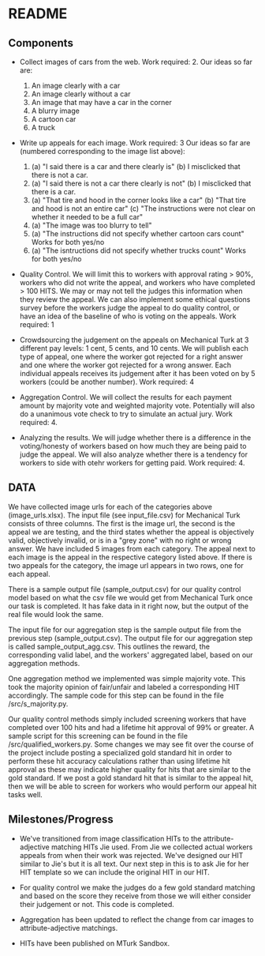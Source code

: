 README
=======

## Components 
* Collect images of cars from the web. Work required: 2. Our ideas so far are: 

	1. An image clearly with a car
	2. An image clearly without a car
	3. An image that may have a car in the corner	
	4. A blurry image
	5. A cartoon car
	6. A truck 
* Write up appeals for each image. Work required: 3 Our ideas so far are (numbered corresponding to the image list above):
	1. (a) "I said there is a car and there clearly is" (b) I misclicked that there is not a car.
	2. (a) "I said there is not a car there clearly is not" (b) I misclicked that there is a car.
	3. (a) "That tire and hood in the corner looks like a car" (b) "That tire and hood is not an entire car" (c) "The instructions were not clear on whether it needed to be a full car"
	4. (a) "The image was too blurry to tell"
	5. (a) "The instructions did not specify whether cartoon cars count" Works for both yes/no
	6. (a) "The isntructions did not specify whether trucks count" Works for both yes/no
* Quality Control. We will limit this to workers with approval rating > 90%, workers who did not write the appeal, and workers who have completed > 100 HITS. We may or may not tell the judges this information when they review the appeal. We can also implement some ethical questions survey before the workers judge the appeal to do quality control, or have an idea of the baseline of who is voting on the appeals. Work required: 1
* Crowdsourcing the judgement on the appeals on Mechanical Turk at 3 different pay levels: 1 cent, 5 cents, and 10 cents. We will publish each type of appeal, one where the worker got rejected for a right answer and one where the worker got rejected for a wrong answer. Each individual appeals receives its judgement after it has been voted on by 5 workers (could be another number). Work required: 4
* Aggregation Control. We will collect the results for each payment amount by majority vote and weighted majority vote. Potentially will also do a unanimous vote check to try to simulate an actual jury. Work required: 4.
* Analyzing the results. We will judge whether there is a difference in the voting/honesty of workers based on how much they are being paid to judge the appeal. We will also analyze whether there is a tendency for workers to side with otehr workers for getting paid. Work required: 4.


## DATA
We have collected image urls for each of the categories above (image_urls.xlsx).  The input file (see input_file.csv) for Mechanical Turk consists of three columns.  The first is the image url, the second is the appeal we are testing, and the third states whether the appeal is objectively valid, objectively invalid, or is in a "grey zone" with no right or wrong answer.  We have included 5 images from each category.  The appeal next to each image is the appeal in the respective category listed above.  If there is two appeals for the category, the image url appears in two rows, one for each appeal.

There is a sample output file (sample_output.csv) for our quality control model based on what the csv file we would get from Mechanical Turk once our task is completed.  It has fake data in it right now, but the output of the real file would look the same.

The input file for our aggregation step is the sample output file from the previous step (sample_output.csv). The output file for our aggregation step is called sample_output_agg.csv. This outlines the reward, the corresponding valid label, and the workers' aggregated label, based on our aggregation methods.

One aggregation method we implemented was simple majority vote. This took the majority opinion of fair/unfair and labeled a corresponding HIT accordingly. The sample code for this step can be found in the file /src/s_majority.py.

Our quality control methods simply included screening workers that have completed over 100 hits and had a lifetime hit approval of 99% or greater. A sample script for this screening can be found in the file /src/qualified_workers.py. Some changes we may see fit over the course of the project include posting a specialized gold standard hit in order to perform these hit accuracy calculations rather than using lifetime hit approval as these may indicate higher quality for hits that are similar to the gold standard. If we post a gold standard hit that is similar to the appeal hit, then we will be able to screen for workers who would perform our appeal hit tasks well.


## Milestones/Progress 

* We've transitioned from image classification HITs to the attribute-adjective matching HITs Jie used. From Jie we collected actual workers appeals from when their work was rejected. We've designed our HIT similar to Jie's but it is all text. Our next step in this is to ask Jie for her HIT template so we can include the original HIT in our HIT.

* For quality control we make the judges do a few gold standard matching and based on the score they receive from those we will either consider their judgement or not. This code is completed.

* Aggregation has been updated to reflect the change from car images to attribute-adjective matchings. 

* HITs have been published on MTurk Sandbox. 


